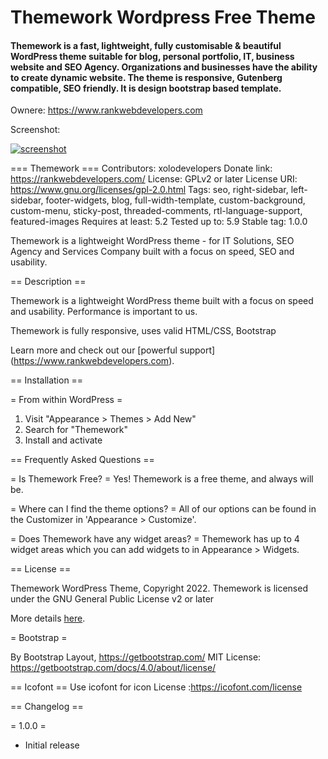 # Themework Wordpress Free Theme

<h4>Themework is a fast, lightweight, fully customisable &amp; beautiful WordPress theme suitable for blog, personal portfolio, IT, business website and SEO Agency. Organizations and businesses have the ability to create dynamic website. The theme is responsive, Gutenberg compatible, SEO friendly. It is design bootstrap based template.</h4>

Ownere: https://www.rankwebdevelopers.com

Screenshot:

<a href="https://ibb.co/7V16wmV"><img src="https://i.ibb.co/ZKMknDK/screenshot.png" alt="screenshot" border="0"></a><br />


=== Themework ===
Contributors: xolodevelopers
Donate link: https://rankwebdevelopers.com/
License: GPLv2 or later
License URI: https://www.gnu.org/licenses/gpl-2.0.html
Tags: seo, right-sidebar, left-sidebar, footer-widgets, blog, full-width-template, custom-background, custom-menu, sticky-post, threaded-comments, rtl-language-support, featured-images
Requires at least: 5.2
Tested up to: 5.9
Stable tag: 1.0.0

Themework is a lightweight WordPress theme  - for IT Solutions, SEO Agency and Services Company built with a focus on speed, SEO and usability.

== Description ==

Themework is a lightweight WordPress theme built with a focus on speed and usability. Performance is important to us.


Themework is fully responsive, uses valid HTML/CSS, Bootstrap 


Learn more and check out our [powerful support] (https://www.rankwebdevelopers.com).

== Installation ==

= From within WordPress =
1. Visit "Appearance > Themes > Add New"
1. Search for "Themework"
1. Install and activate

== Frequently Asked Questions ==

= Is Themework Free? =
Yes! Themework is a free theme, and always will be.

= Where can I find the theme options? =
All of our options can be found in the Customizer in 'Appearance > Customize'.

= Does Themework have any widget areas? =
Themework has up to 4 widget areas which you can add widgets to in Appearance > Widgets.


== License ==

Themework WordPress Theme, Copyright 2022.
Themework is licensed under the GNU General Public License v2 or later

More details [here](http://www.gnu.org/licenses/gpl-2.0.html).



= Bootstrap =

By Bootstrap Layout, https://getbootstrap.com/
MIT License: https://getbootstrap.com/docs/4.0/about/license/


== Icofont ==
Use icofont for icon
License :https://icofont.com/license


== Changelog ==

= 1.0.0 =
* Initial release







